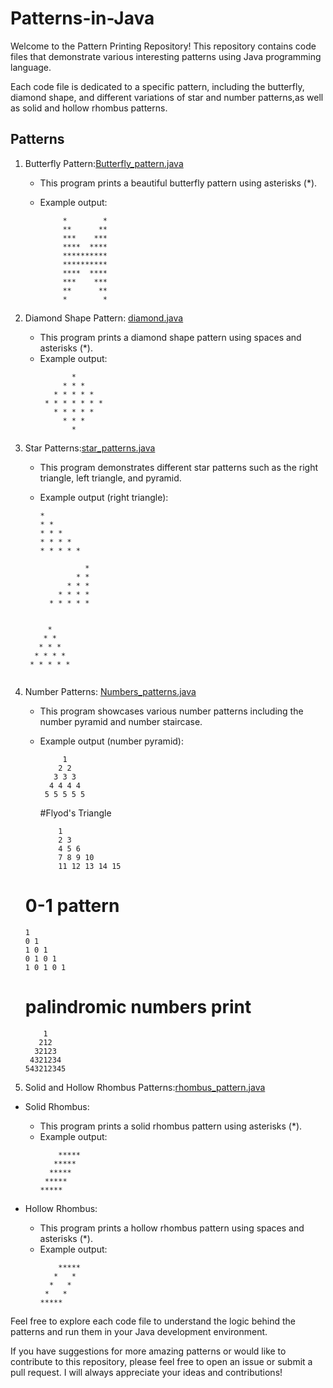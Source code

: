 # Patterns-in-Java

Welcome to the Pattern Printing Repository! This repository contains code files that demonstrate various interesting patterns using Java programming language.

Each code file is dedicated to a specific pattern, including the butterfly, diamond shape, and different variations of star and number patterns,as well as solid and hollow rhombus patterns.

## Patterns

1. Butterfly Pattern:[Butterfly_pattern.java](Butterfly_pattern.java)

   - This program prints a beautiful butterfly pattern using asterisks (\*).
   - Example output:

     ```
          *        *
          **      **
          ***    ***
          ****  ****
          **********
          **********
          ****  ****
          ***    ***
          **      **
          *        *

     ```

2. Diamond Shape Pattern: [diamond.java](diamond.java)

   - This program prints a diamond shape pattern using spaces and asterisks (\*).
   - Example output:
     ```
            *
          * * *
        * * * * *
      * * * * * * *
        * * * * *
          * * *
            *
     ```

3. Star Patterns:[star_patterns.java](star_patterns.java)
   - This program demonstrates different star patterns such as the right triangle, left triangle, and pyramid.
   - Example output (right triangle):
     ```
     *
     * *
     * * *
     * * * *
     * * * * *
     ```

     ```
               *
             * *
           * * *
         * * * *
       * * * * *
    ```

   ```
            *
           * *
          * * *
         * * * *
        * * * * *
   
   ```
4. Number Patterns: [Numbers_patterns.java](Numbers_patterns.java)
   - This program showcases various number patterns including the number pyramid and number staircase.
   - Example output (number pyramid):
     ```
          1
         2 2
        3 3 3
       4 4 4 4
      5 5 5 5 5
      ```
     #Flyod's Triangle

     ```
         1 
         2 3
         4 5 6
         7 8 9 10
         11 12 13 14 15
      ```

   # 0-1 pattern

      ```
      1
      0 1
      1 0 1
      0 1 0 1
      1 0 1 0 1
      ```

   # palindromic numbers print

   ```
       1
      212
     32123
    4321234
   543212345

   ```

5. Solid and Hollow Rhombus Patterns:[rhombus_pattern.java](rhombus_pattern.java)

- Solid Rhombus:

  - This program prints a solid rhombus pattern using asterisks (\*).
  - Example output:
    ```
        *****
       *****
      *****
     *****
    *****
    ```

- Hollow Rhombus:
  - This program prints a hollow rhombus pattern using spaces and asterisks (\*).
  - Example output:
    ```
        *****
       *   *
      *   *
     *   *
    *****
    ```

Feel free to explore each code file to understand the logic behind the patterns and run them in your Java development environment.

If you have suggestions for more amazing patterns or would like to contribute to this repository, please feel free to open an issue or submit a pull request.
I will always appreciate your ideas and contributions!
